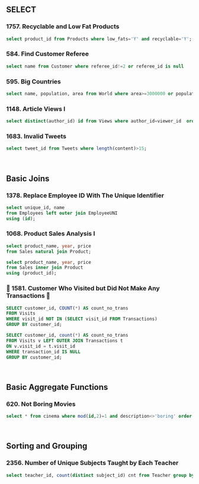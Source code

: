 ## SELECT
### 1757. Recyclable and Low Fat Products
```sql
select product_id from Products where low_fats='Y' and recyclable='Y';
```

### 584. Find Customer Referee
```sql
select name from Customer where referee_id!=2 or referee_id is null
```

### 595. Big Countries
```sql
select name, population, area from World where area>=3000000 or population>=25000000;
```

### 1148. Article Views I
```sql
select distinct(author_id) id from Views where author_id=viewer_id  order by id asc;
```

### 1683. Invalid Tweets
```sql
select tweet_id from Tweets where length(content)>15;
```

<br>

## Basic Joins
### 1378. Replace Employee ID With The Unique Identifier
```sql
select unique_id, name
from Employees left outer join EmployeeUNI
using (id);
```

### 1068. Product Sales Analysis I
```sql
select product_name, year, price
from Sales natural join Product;
```
```sql
select product_name, year, price
from Sales inner join Product
using (product_id);
```

### 🐳 1581. Customer Who Visited but Did Not Make Any Transactions 🐳
```sql
SELECT customer_id, COUNT(*) AS count_no_trans
FROM Visits
WHERE visit_id NOT IN (SELECT visit_id FROM Transactions)
GROUP BY customer_id;
```
```sql
SELECT customer_id, count(*) AS count_no_trans
FROM Visits v LEFT OUTER JOIN Transactions t
ON v.visit_id = t.visit_id
WHERE transaction_id IS NULL
GROUP BY customer_id;
```


<br>

## Basic Aggregate Functions
### 620. Not Boring Movies
```sql
select * from cinema where mod(id,2)=1 and description<>'boring' order by rating desc;
```



<br>

## Sorting and Grouping

### 2356. Number of Unique Subjects Taught by Each Teacher

```sql
select teacher_id, count(distinct subject_id) cnt from Teacher group by teacher_id;
```
